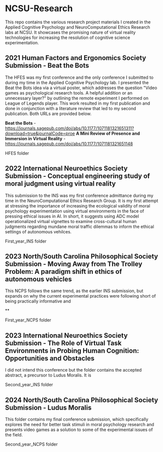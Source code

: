 # NCSU-Research
This repo contains the various research project materials I created in the Applied Cognitive Psychology and NeuroComputational Ethics Research labs at NCSU. It showcases the promising nature of virtual reality technologies for increasing the resolution of cognitive science experimentation.

## 2021 Human Factors and Ergonomics Society Submission - Beat the Bots
The HFES was my first conference and the only conference I submitted to during my time in the Applied Cognitive Psychology lab. I presented the Beat the Bots idea via a virtual poster, which addresses the question "Video games as psychological research tools. A helpful addition or an unnecessary layer?" by outlining the remote experiment I performed on League of Legends player. This work resulted in my first publication and done in conjunction with a literature review that led to my second publication. Both URLs are provided below.

**Beat the Bots** - https://journals.sagepub.com/doi/abs/10.1177/1071181321651311?download=true&journalCode=proe
**A Mini Review of Presence and Immersion in Virtual Reality** - https://journals.sagepub.com/doi/abs/10.1177/1071181321651148

HFES folder

## 2022 International Neuroethics Society Submission - Conceptual engineering study of moral judgment using virtual reality
This submission to the INS was my first conference admittance during my time in the NeuroComputational Ethics Research Group. It is my first attempt at stressing the importance of increasing the ecological validity of moral psychology experimentation using virtual environments in the face of pressing ethical issues in AI. In short, it suggests using ADC model operationalized virtual vignettes to examine cross-cultural human judgments regarding mundane moral traffic dilemmas to inform the ethical settings of autonomous vehilces.

First_year_INS folder

## 2023 North/South Carolina Philosophical Society Submission - Moving Away from The Trolley Problem: A paradigm shift in ethics of autonomous vehicles
This NCPS follows the same trend, as the earlier INS submission, but expands on why the current experimental practices were following short of being practically informative and 

**

First_year_NCPS folder

## 2023 International Neuroethics Society Submission - The Role of Virtual Task Environments in Probing Human Cognition: Opportunities and Obstacles
I did not intend this conference but the folder contains the accepted abstract, a precursor to Ludus Moralis. It is 

Second_year_INS folder

## 2024 North/South Carolina Philosophical Society Submission - Ludus Moralis
This folder contains my final conference submission, which specifically explores the need for better task stimuli in moral psychology research and presents video games as a solution to some of the experimental issues of the field.

Second_year_NCPS folder
